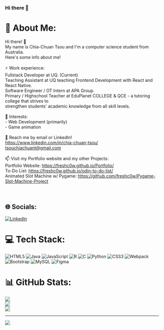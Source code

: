 ### Hi there 👋

<!--
**freshc0w/freshc0w** is a ✨ _special_ ✨ repository because its `README.md` (this file) appears on your GitHub profile.

Here are some ideas to get you started:

- 🔭 I’m currently working on ...
- 🌱 I’m currently learning ...
- 👯 I’m looking to collaborate on ...
- 🤔 I’m looking for help with ...
- 💬 Ask me about ...
- 📫 How to reach me: ...
- 😄 Pronouns: ...
- ⚡ Fun fact: ...
-->
# 💫 About Me:
Hi there! 👋<br>My name is Chia-Chuan Tsou and I'm a computer science student from Australia. <br>Here's some info about me!<br><br>⚡ Work experience:<br>Fullstack Developer at UQ. (Current) <br> Teaching Assistant at UQ teaching Frontend Development with React and React Native. <br>Software Engineer / OT Intern at APA Group. <br> Primary / Highschool Teacher at EduPlanet COLLEGE & QCE - a tutoring college that strives to<br>strengthen students' academic knowledge from all skill levels.<br><br>🌱 Interests:<br> - Web Development (primarily)<br> - Game animation<br><br>💬 Reach me by email or LinkedIn!<br>https://www.linkedin.com/in/chia-chuan-tsou/<br>tsouchiachuant@gmail.com<br><br>📫 Visit my Portfolio website and my other Projects:<br>Portfolio Website: https://freshc0w.github.io/Portfolio/ <br>To-Do List: https://freshc0w.github.io/odin-to-do-list/<br>Animated Slot Machine w/ Pygame: https://github.com/freshc0w/Pygame-Slot-Machine-Project<br><br><br>


## 🌐 Socials:
[![LinkedIn](https://img.shields.io/badge/LinkedIn-%230077B5.svg?logo=linkedin&logoColor=white)](https://www.linkedin.com/in/chia-chuan-tsou/) 

# 💻 Tech Stack:
![HTML5](https://img.shields.io/badge/html5-%23E34F26.svg?style=for-the-badge&logo=html5&logoColor=white) ![Java](https://img.shields.io/badge/java-%23ED8B00.svg?style=for-the-badge&logo=java&logoColor=white) ![JavaScript](https://img.shields.io/badge/javascript-%23323330.svg?style=for-the-badge&logo=javascript&logoColor=%23F7DF1E) ![R](https://img.shields.io/badge/r-%23276DC3.svg?style=for-the-badge&logo=r&logoColor=white) ![C](https://img.shields.io/badge/c-%2300599C.svg?style=for-the-badge&logo=c&logoColor=white) ![Python](https://img.shields.io/badge/python-3670A0?style=for-the-badge&logo=python&logoColor=ffdd54) ![CSS3](https://img.shields.io/badge/css3-%231572B6.svg?style=for-the-badge&logo=css3&logoColor=white) ![Webpack](https://img.shields.io/badge/webpack-%238DD6F9.svg?style=for-the-badge&logo=webpack&logoColor=black) ![Bootstrap](https://img.shields.io/badge/bootstrap-%23563D7C.svg?style=for-the-badge&logo=bootstrap&logoColor=white) ![MySQL](https://img.shields.io/badge/mysql-%2300f.svg?style=for-the-badge&logo=mysql&logoColor=white) 	![Figma](https://img.shields.io/badge/figma-%23F24E1E.svg?style=for-the-badge&logo=figma&logoColor=white)
# 📊 GitHub Stats:
![](https://github-readme-stats.vercel.app/api?username=freshc0w&theme=radical&hide_border=false&include_all_commits=false&count_private=true)<br/>
![](https://github-readme-streak-stats.herokuapp.com/?user=freshc0w&theme=radical&hide_border=false)<br/>
![](https://github-readme-stats.vercel.app/api/top-langs/?username=freshc0w&theme=radical&hide_border=false&include_all_commits=false&count_private=true&layout=compact)

---
[![](https://visitcount.itsvg.in/api?id=freshc0w&icon=2&color=0)](https://visitcount.itsvg.in)
